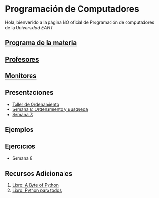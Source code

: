 # Programación de Computadores

Hola, bienvenido a la página NO oficial de Programación de computadores de la _Universidad EAFIT_

## [Programa de la materia](https://drive.google.com/open?id=0B0tZOopbjoslRHEzc1luZDZQZlE)

## [Profesores](profesores/profes.md)

## [Monitores](monitores.md)

## Presentaciones

  + [Taller de Ordenamiento](presentaciones/Ordenamiento/enunciado.md)
  + [Semana 8: Ordenamiento y Búsqueda](presentaciones/s8.md)
  + [Semana 7:](presentaciones/s7.md)


## Ejemplos



## Ejercicios
  - Semana 8

## Recursos Adicionales

1. [Libro: A Byte of Python](https://python.swaroopch.com/)
1. [Libro: Python para todos](https://launchpadlibrarian.net/18980633/Python%20para%20todos.pdf)

